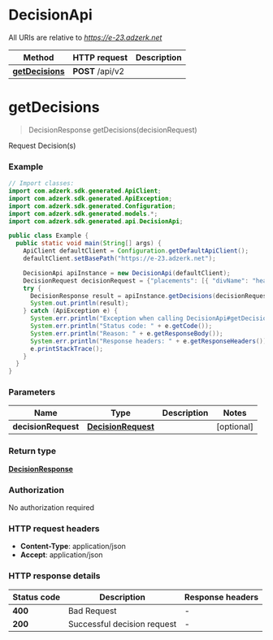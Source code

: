 # DecisionApi

All URIs are relative to *https://e-23.adzerk.net*

Method | HTTP request | Description
------------- | ------------- | -------------
[**getDecisions**](DecisionApi.md#getDecisions) | **POST** /api/v2 | 


<a name="getDecisions"></a>
# **getDecisions**
> DecisionResponse getDecisions(decisionRequest)



Request Decision(s)

### Example
```java
// Import classes:
import com.adzerk.sdk.generated.ApiClient;
import com.adzerk.sdk.generated.ApiException;
import com.adzerk.sdk.generated.Configuration;
import com.adzerk.sdk.generated.models.*;
import com.adzerk.sdk.generated.api.DecisionApi;

public class Example {
  public static void main(String[] args) {
    ApiClient defaultClient = Configuration.getDefaultApiClient();
    defaultClient.setBasePath("https://e-23.adzerk.net");

    DecisionApi apiInstance = new DecisionApi(defaultClient);
    DecisionRequest decisionRequest = {"placements": [{ "divName": "header", "networkId": 23, "siteId": 667480, "adTypes": [5] }] }; // DecisionRequest | 
    try {
      DecisionResponse result = apiInstance.getDecisions(decisionRequest);
      System.out.println(result);
    } catch (ApiException e) {
      System.err.println("Exception when calling DecisionApi#getDecisions");
      System.err.println("Status code: " + e.getCode());
      System.err.println("Reason: " + e.getResponseBody());
      System.err.println("Response headers: " + e.getResponseHeaders());
      e.printStackTrace();
    }
  }
}
```

### Parameters

Name | Type | Description  | Notes
------------- | ------------- | ------------- | -------------
 **decisionRequest** | [**DecisionRequest**](DecisionRequest.md)|  | [optional]

### Return type

[**DecisionResponse**](DecisionResponse.md)

### Authorization

No authorization required

### HTTP request headers

 - **Content-Type**: application/json
 - **Accept**: application/json

### HTTP response details
| Status code | Description | Response headers |
|-------------|-------------|------------------|
**400** | Bad Request |  -  |
**200** | Successful decision request |  -  |

